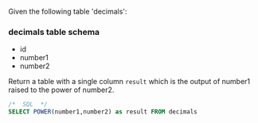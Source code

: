 Given the following table 'decimals':

### decimals table schema
- id
- number1
- number2

Return a table with a single column `result` which is the output of number1 raised to the power of number2.

```sql
/*  SQL  */
SELECT POWER(number1,number2) as result FROM decimals
```